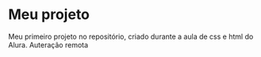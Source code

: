 # Meu projeto
 Meu primeiro projeto no repositório, criado durante a aula de css e html do Alura.
Auteração remota
